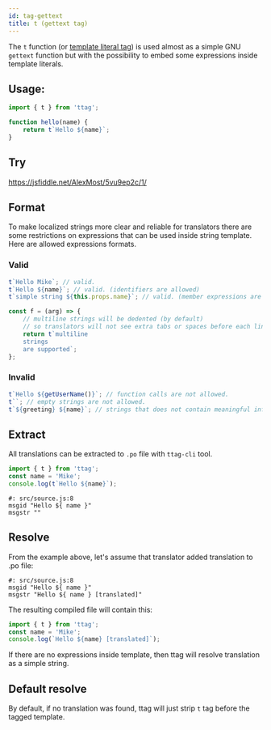 ```yaml
---
id: tag-gettext
title: t (gettext tag)
---
```


The `t` function (or [template literal tag](https://developer.mozilla.org/en-US/docs/Web/JavaScript/Reference/Template_literals#Tagged_templates))
is used almost as a simple GNU `gettext` function but with the possibility to embed some expressions inside
template literals.

## Usage:

```js
import { t } from 'ttag';

function hello(name) {
    return t`Hello ${name}`;
}
```

## Try

https://jsfiddle.net/AlexMost/5vu9ep2c/1/

## Format

To make localized strings more clear and reliable for translators there are some restrictions on expressions that can
be used inside string template. Here are allowed expressions formats.

### Valid

```js
t`Hello Mike`; // valid.
t`Hello ${name}`; // valid. (identifiers are allowed)
t`simple string ${this.props.name}`; // valid. (member expressions are also allowed)

const f = (arg) => {
    // multiline strings will be dedented (by default)
    // so translators will not see extra tabs or spaces before each line.
    return t`multiline                
    strings                         
    are supported`;
};
```

### Invalid

```js
t`Hello ${getUserName()}`; // function calls are not allowed.
t``; // empty strings are not allowed.
t`${greeting} ${name}`; // strings that does not contain meaningful information are not allowed.
```

## Extract

All translations can be extracted to `.po` file with `ttag-cli` tool.

```js
import { t } from 'ttag';
const name = 'Mike';
console.log(t`Hello ${name}`);
```

```po
#: src/source.js:8
msgid "Hello ${ name }"
msgstr ""
```

## Resolve

From the example above, let's assume that translator added translation to .po file:

```po
#: src/source.js:8
msgid "Hello ${ name }"
msgstr "Hello ${ name } [translated]"
```

The resulting compiled file will contain this:

```js
import { t } from 'ttag';
const name = 'Mike';
console.log(`Hello ${name} [translated]`);
```

If there are no expressions inside template, then ttag will resolve translation as a simple string.

## Default resolve

By default, if no translation was found, ttag will just strip `t` tag before the tagged template.

